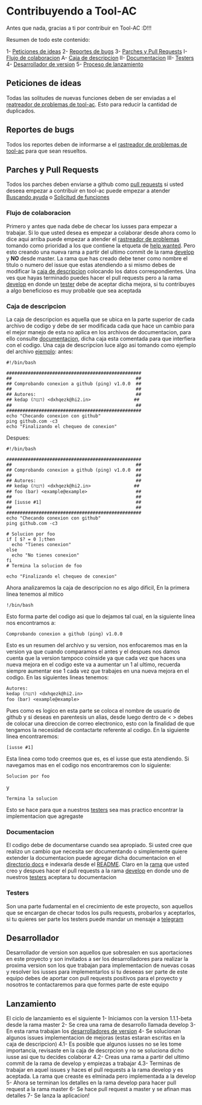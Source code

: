 # Contribuyendo a Tool-AC
Antes que nada, gracias a ti por contribuir en Tool-AC :D!!!

Resumen de todo este contenido:

1- [Peticiones de ideas](#peticiones-de-ideas)
2- [Reportes de bugs](#reportes-de-bugs)
3- [Parches y Pull Requests](#parches-y-pull-requests)
  I- [Flujo de colaboracion](#flujo-de-colabroacion)
    A- [Caja de descripcion](#caja-de-descripcion)
  II- [Documentacion](#documentacion)
  III- [Testers](#testers)
4- [Desarrollador de version](#desarrollador)
5- [Proceso de lanzamiento](#lanzamiento)
## Peticiones de ideas

Todas las solitudes de nuevas funciones deben de ser enviadas a el [reatreador de problemas de tool-ac](https://github.com/Kedap/Tool-AC/issues).
Esto para reducir la cantidad de duplicados.

## Reportes de bugs

Todos los reportes deben de informarse a el [rastreador de problemas de tool-ac](https://github.com/Kedap/Tool-AC/issues) para que sean resueltos.

## Parches y Pull Requests

Todos los parches deben enviarse a github como [pull requests](https://github.com/Kedap/Tool-AC/pulls)
si usted deseea empezar a contribuir en tool-ac puede empezar a atender [Buscando ayuda](https://github.com/Kedap/Tool-AC/labels/help%20wanted) o [Solicitud de funciones](https://github.com/Kedap/Tool-AC/labels/enhancement)

### Flujo de colaboracion

Primero y antes que nada debe de checar los iusses para empezar a trabajar.
Si lo que usted desea es empezar a colaborar desde ahora como lo dice aqui arriba puede empezar a atender el [rastreador de problemas](https://github.com/Kedap/Tool-AC/issues) tomando como prioridad a los que contiene la etqueta de [help wanted](https://github.com/Kedap/Tool-AC/labels/help%20wanted).
Pero esto creando una nueva rama a partir del ultimo commit de la rama [develop](https://github.com/Kedap/Tool-AC/tree/develop) y **NO** desde master. La rama que has creado debe tener como nombre el titulo o numero del issue que estas atendiendo a si mismo debes de modificar la [caja de descripcion](#caja-de-descripcion) colocando los datos correspondientes.
Una ves que hayas terminado puedes hacer el pull requests pero a la rama [develop](https://github.com/Kedap/Tool-AC/tree/develop) en donde un [tester](#testers) debe de aceptar dicha mejora, si tu contribuyes a algo beneficioso es muy probable que sea aceptada

### Caja de descripcion

La caja de descripcion es aquella que se ubica en la parte superior de cada archivo de codigo y debe de ser modificada cada que hace un cambio para el mejor manejo de esta no aplica en los archivos de documentacion, para ello consulte [documentacion](#documentacion), dicha caja esta comentada para que interfiera con el codigo. Una caja de descripcion luce algo asi tomando como ejemplo del archivo [ejemplo](/Docs/ejemplo.sh):
antes:
```
#!/bin/bash

##################################################
##                                              ##
## Comprobando conexion a github (ping) v1.0.0  ##
##                                              ##
## Autores:                                     ##
## kedap (דנטה) <dxhqezk@hi2.in>                ##
##                                              ##
##################################################
echo "Checando conexion con github"
ping github.com -c3
echo "Finalizando el chequeo de conexion"
```
Despues:
```
#!/bin/bash

##################################################
##                                              ##
## Comprobando conexion a github (ping) v1.0.0  ##
##                                              ##
## Autores:                                     ##
## kedap (דנטה) <dxhqezk@hi2.in>                ##
## foo (bar) <example@example>                  ##
##                                              ##
## [iusse #1]                                   ##
##                                              ##
##################################################
echo "Checando conexion con github"
ping github.com -c3

# Solucion por foo
if [ $? = 0 ];then
  echo "Tienes conexion"
else
  echo "No tienes conexion"
fi
# Termina la solucion de foo

echo "Finalizando el chequeo de conexion"
```

Ahora analizaremos la caja de descripcion no es algo dificil, En la primera linea tenemos al mitico

```
!/bin/bash
```
Esto forma parte del codigo asi que lo dejamos tal cual, en la siguiente linea nos encontramos a:
```
Comprobando conexion a github (ping) v1.0.0
```
Esto es un resumen del archivo y su version, nos enfocaremos mas en la version ya que cuando comparamos el antes y el despues nos damos cuenta que la version tampoco coinside 
ya que cada vez que haces una nueva mejora en el codigo este va a aumentar un 1 al ultimo, recuerda siempre aumentar ese 1 cada vez que trabajes en una nueva mejora en el codigo.
En las siguientes lineas tenemos:
```
Autores:
kedap (דנטה) <dxhqezk@hi2.in>
foo (bar) <example@example>
```
Pues como es logico en esta parte se coloca el nombre de usuario de github y si deseas en parentesis un alias, desde luego dentro de < > debes de colocar una direccion de correo electronico, esto con la finalidad de que tengamos la necesidad de contactarte referente al codigo.
En la siguiente linea encontraremos:
```
[iusse #1]
```
Esta linea como todo creemos que es, es el iusse que esta atendiendo.
Si navegamos mas en el codigo nos encontraremos con lo siguiente:
```
Solucion por foo
```
y
```
Termina la solucion
```
Esto se hace para que a nuestros [testers](#testers) sea mas practico encontrar la implementacion que agregaste

### Documentacion

El codigo debe de documentarse cuando sea apropiado. Si usted cree que realizo un cambio que necesita ser documentando o simplemente quiere extender la documentacion puede agregar dicha documentacion en el [directorio docs](/Docs) e indexarla desde el [README](/README.md).
Claro en la [rama](#flujo-de-colabroacion) que usted creo y despues hacer el pull requests a la rama [develop](https://github.com/Kedap/Tool-AC/tree/develop) en donde uno de nuestros [testers]() aceptara tu documentacion
### Testers
Son una parte fudamental en el crecimiento de este proyecto, son aquellos que se encargan de checar todos los pulls requests, probarlos  y aceptarlos, si tu quieres ser parte los testers puede mandar un mensaje a [telegram](https://t.me/Kedap_Develop)

## Desarrollador
Desarrollador de version son aquellos que sobresalen en sus aportaciones en este proyecto y son invitados a ser los desarrolladores para realizar la proxima version son los que trabajan para implementacion de nuevas cosas y resolver los iusses para implementarlos
si tu deseeas ser parte de este equipo debes de aportar con pull requests positivos para el proyecto y nosotros te contactaremos para que formes parte de este equipo

## Lanzamiento

El ciclo de lanzamiento es el siguiente
 1- Iniciamos con la version 1.1.1-beta desde la rama master
 2- Se crea una rama de desarrollo llamada develop
 3- En esta rama trabajan los [desarrolladores de version](#desarrollador)
 4- Se solucionan algunos issues implementacion de mejoras (estas estaran escritas en la caja de descripcion)
  4.1- Es posible que algunos iusses no se les tome importancia, revisaste en la caja de descrpcion y no se soluciona dicho iusse asi que tu decides colaborar
  4.2- Creas una rama a partir del ultimo commit de la rama de develop y empiezas a trabajar
  4.3- Terminas de trabajar en aquel issues y haces el pull requests a la rama develop y es aceptada. La rama que creaste es elminada pero implementada a la develop
 5- Ahora se terminan los detalles en la rama develop para hacer pull request a la rama master
 6- Se hace pull request a master y se afinan mas detalles
 7- Se lanza la aplicacion!
